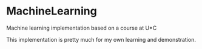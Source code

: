 # MachineLearning
Machine learning implementation based on a course at U*C

This implementation is pretty much for my own learning and demonstration.
